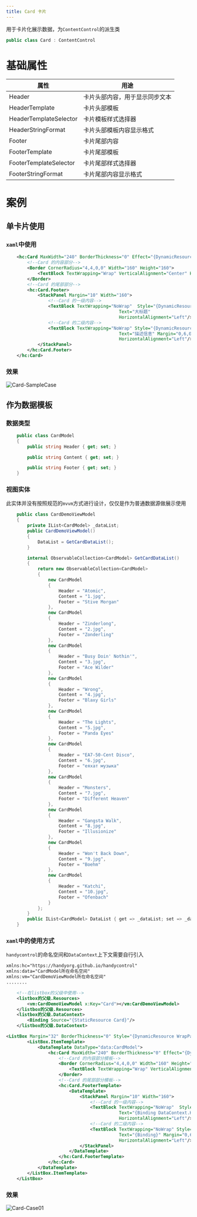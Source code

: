 ```yaml
---
title: Card 卡片
---
```


用于卡片化展示数据，为`ContentControl`的派生类

```cs
public class Card : ContentControl
```

# 基础属性

| 属性                   | 用途                           |
| ---------------------- | ------------------------------ |
| Header                 | 卡片头部内容，用于显示同步文本 |
| HeaderTemplate         | 卡片头部模板                   |
| HeaderTemplateSelector | 卡片模板样式选择器             |
| HeaderStringFormat     | 卡片头部模板内容显示格式       |
| Footer                 | 卡片尾部内容                   |
| FooterTemplate         | 卡片尾部模板                   |
| FooterTemplateSelector | 卡片尾部样式选择器             |
| FooterStringFormat     | 卡片尾部内容显示格式           |

# 案例

## 单卡片使用

### `xaml`中使用

```xml
    <hc:Card MaxWidth="240" BorderThickness="0" Effect="{DynamicResource EffectShadow2}" Margin="8">
        <!--Card 的内容部分-->
        <Border CornerRadius="4,4,0,0" Width="160" Height="160">
            <TextBlock TextWrapping="Wrap" VerticalAlignment="Center" HorizontalAlignment="Center" Text="测试"/>
        </Border>
        <!--Card 的尾部部分-->
        <hc:Card.Footer>
            <StackPanel Margin="10" Width="160">
                <!--Card 的一级内容-->
                <TextBlock TextWrapping="NoWrap"  Style="{DynamicResource TextBlockLargeBold}" TextTrimming="CharacterEllipsis" 
                                           Text="大标题" 
                                           HorizontalAlignment="Left"/>
                <!--Card 的二级内容-->
                <TextBlock TextWrapping="NoWrap" Style="{DynamicResource TextBlockDefault}" TextTrimming="CharacterEllipsis" 
                                           Text="描述信息" Margin="0,6,0,0"
                                           HorizontalAlignment="Left"/>
            </StackPanel>
        </hc:Card.Footer>
    </hc:Card>
```

### 效果

![Card-SampleCase](https://raw.githubusercontent.com/HandyOrg/HandyOrgResource/master/HandyControl/Doc/extend_controls/Card-SampleCase.png)

## 作为数据模板

### 数据类型

```c#
    public class CardModel
    {
        public string Header { get; set; }

        public string Content { get; set; }

        public string Footer { get; set; }
    }
```

###  视图实体

此实体并没有按照规范的`mvvm`方式进行设计，仅仅是作为普通数据源做展示使用

```c#
    public class CardDemoViewModel
    {
        private IList<CardModel> _dataList;
        public CardDemoViewModel()
        {
            DataList = GetCardDataList();
        }

        internal ObservableCollection<CardModel> GetCardDataList()
        {
            return new ObservableCollection<CardModel>
            {
                new CardModel
                {
                    Header = "Atomic",
                    Content = "1.jpg",
                    Footer = "Stive Morgan"
                },
                new CardModel
                {
                    Header = "Zinderlong",
                    Content = "2.jpg",
                    Footer = "Zonderling"
                },
                new CardModel
                {
                    Header = "Busy Doin' Nothin'",
                    Content = "3.jpg",
                    Footer = "Ace Wilder"
                },
                new CardModel
                {
                    Header = "Wrong",
                    Content = "4.jpg",
                    Footer = "Blaxy Girls"
                },
                new CardModel
                {
                    Header = "The Lights",
                    Content = "5.jpg",
                    Footer = "Panda Eyes"
                },
                new CardModel
                {
                    Header = "EA7-50-Cent Disco",
                    Content = "6.jpg",
                    Footer = "еяхат музыка"
                },
                new CardModel
                {
                    Header = "Monsters",
                    Content = "7.jpg",
                    Footer = "Different Heaven"
                },
                new CardModel
                {
                    Header = "Gangsta Walk",
                    Content = "8.jpg",
                    Footer = "Illusionize"
                },
                new CardModel
                {
                    Header = "Won't Back Down",
                    Content = "9.jpg",
                    Footer = "Boehm"
                },
                new CardModel
                {
                    Header = "Katchi",
                    Content = "10.jpg",
                    Footer = "Ofenbach"
                }
            };
        }
        public IList<CardModel> DataList { get => _dataList; set => _dataList = value; }
    }
```

### `xaml`中的使用方式

`handycontrol`的命名空间和`DataContext`上下文需要自行引入

```xml
xmlns:hc="https://handyorg.github.io/handycontrol"
xmlns:data="CardModel所在命名空间"
xmlns:vm="CardDemoViewModel所在命名空间"
........
```

```xml
	<!--在listbox的父级中使用-->
    <listbox的父级.Resources>
        <vm:CardDemoViewModel x:Key="Card"></vm:CardDemoViewModel>
    </listbox的父级.Resources>
    <listbox的父级.DataContext>
        <Binding Source="{StaticResource Card}"/>
    </listbox的父级.DataContext>
```

```xml
<ListBox Margin="32" BorderThickness="0" Style="{DynamicResource WrapPanelHorizontalListBox}" ItemsSource="{Binding DataList}">
        <ListBox.ItemTemplate>
            <DataTemplate DataType="data:CardModel">
                <hc:Card MaxWidth="240" BorderThickness="0" Effect="{DynamicResource EffectShadow2}" Margin="8" Footer="{Binding Footer}">
                    <!--Card 的内容部分模板-->
                    <Border CornerRadius="4,4,0,0" Width="160" Height="160">
                        <TextBlock TextWrapping="Wrap" VerticalAlignment="Center" HorizontalAlignment="Center" Text="{Binding Content}"/>
                    </Border>
                    <!--Card 的尾部部分模板-->
                    <hc:Card.FooterTemplate>
                        <DataTemplate>
                            <StackPanel Margin="10" Width="160">
                                <!--Card 的一级内容-->
                                <TextBlock TextWrapping="NoWrap"  Style="{DynamicResource TextBlockLargeBold}" TextTrimming="CharacterEllipsis" 
                                           Text="{Binding DataContext.Header,RelativeSource={RelativeSource AncestorType=hc:Card}}" 
                                           HorizontalAlignment="Left"/>
                                <!--Card 的二级内容-->
                                <TextBlock TextWrapping="NoWrap" Style="{DynamicResource TextBlockDefault}" TextTrimming="CharacterEllipsis" 
                                           Text="{Binding}" Margin="0,6,0,0"
                                           HorizontalAlignment="Left"/>
                            </StackPanel>
                        </DataTemplate>
                    </hc:Card.FooterTemplate>
                </hc:Card>
            </DataTemplate>
        </ListBox.ItemTemplate>
    </ListBox>
```

### 效果

![Card-Case01](https://raw.githubusercontent.com/HandyOrg/HandyOrgResource/master/HandyControl/Doc/extend_controls/Card-Case01.png)